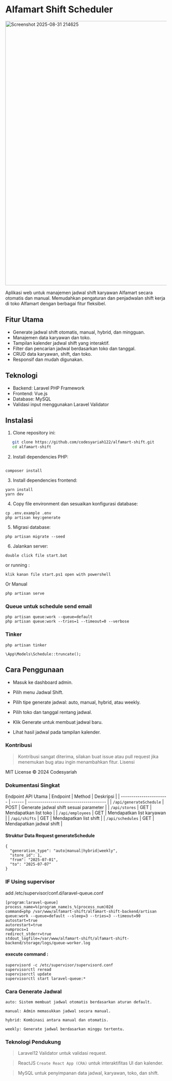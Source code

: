 # Alfamart Shift Scheduler
<img width="1508" height="823" alt="Screenshot 2025-08-31 214625" src="https://github.com/user-attachments/assets/eed12749-8dad-4ffa-a699-115cffd43d9a" />

Aplikasi web untuk manajemen jadwal shift karyawan Alfamart secara otomatis dan manual. Memudahkan pengaturan dan penjadwalan shift kerja di toko Alfamart dengan berbagai fitur fleksibel.

## Fitur Utama

- Generate jadwal shift otomatis, manual, hybrid, dan mingguan.
- Manajemen data karyawan dan toko.
- Tampilan kalender jadwal shift yang interaktif.
- Filter dan pencarian jadwal berdasarkan toko dan tanggal.
- CRUD data karyawan, shift, dan toko.
- Responsif dan mudah digunakan.

## Teknologi

- Backend: Laravel PHP Framework
- Frontend: Vue.js
- Database: MySQL
- Validasi input menggunakan Laravel Validator

## Instalasi

1. Clone repository ini:

```bash
   git clone https://github.com/codesyariah122/alfamart-shift.git
   cd alfamart-shift
```

2. Install dependencies PHP:  
```  

composer install
``` 

3. Install dependencies frontend:  
```
yarn install
yarn dev
```  

4. Copy file environment dan sesuaikan konfigurasi database:  
```
cp .env.example .env
php artisan key:generate
```  

5. Migrasi database:  
```
php artisan migrate --seed
```  

6. Jalankan server:  
```
double click file start.bat
```  
or running :
```
klik kanan file start.ps1 open with powershell
```
Or Manual
```
php artisan serve
```  

### Queue untuk schedule send email

```
php artisan queue:work --queue=default
php artisan queue:work --tries=1 --timeout=0 --verbose
```  

### Tinker 
```
php artisan tinker

\App\Models\Schedule::truncate();

```  


## Cara Penggunaan

- Masuk ke dashboard admin.

- Pilih menu Jadwal Shift.

- Pilih tipe generate jadwal: auto, manual, hybrid, atau weekly.

- Pilih toko dan tanggal rentang jadwal.

- Klik Generate untuk membuat jadwal baru.

- Lihat hasil jadwal pada tampilan kalender.

### Kontribusi

> Kontribusi sangat diterima, silakan buat issue atau pull request jika menemukan bug atau ingin menambahkan fitur. Lisensi

MIT License © 2024 Codesyariah  

### Dokumentasi Singkat
Endpoint API Utama
| Endpoint                | Method | Deskripsi                              |
| ----------------------- | ------ | -------------------------------------- |
| `/api/generateSchedule` | POST   | Generate jadwal shift sesuai parameter |
| `/api/stores`           | GET    | Mendapatkan list toko                  |
| `/api/employees`        | GET    | Mendapatkan list karyawan              |
| `/api/shifts`           | GET    | Mendapatkan list shift                 |
| `/api/schedules`        | GET    | Mendapatkan jadwal shift               |

#### Struktur Data Request generateSchedule  
```
{
  "generation_type": "auto|manual|hybrid|weekly",
  "store_id": 1,
  "from": "2025-07-01",
  "to": "2025-07-07"
}
```  

### IF Using supervisor  
add /etc/supervisor/conf.d/laravel-queue.conf
```
[program:laravel-queue]
process_name=%(program_name)s_%(process_num)02d
command=php /var/www/alfamart-shift/alfamart-shift-backend/artisan queue:work --queue=default --sleep=3 --tries=3 --timeout=90
autostart=true
autorestart=true
numprocs=1
redirect_stderr=true
stdout_logfile=/var/www/alfamart-shift/alfamart-shift-backend/storage/logs/queue-worker.log
```
#### execute command : 
```
supervisord -c /etc/supervisor/supervisord.conf
supervisorctl reread
supervisorctl update
supervisorctl start laravel-queue:*
```
### Cara Generate Jadwal

    auto: Sistem membuat jadwal otomatis berdasarkan aturan default.

    manual: Admin memasukkan jadwal secara manual.

    hybrid: Kombinasi antara manual dan otomatis.

    weekly: Generate jadwal berdasarkan minggu tertentu.

### Teknologi Pendukung

>Laravel12 Validator untuk validasi request.

>ReactJS ```Create React App (CRA)``` untuk interaktifitas UI dan kalender.

>MySQL untuk penyimpanan data jadwal, karyawan, toko, dan shift.
